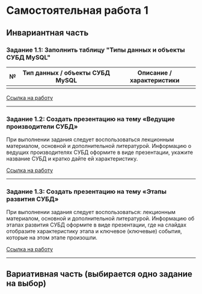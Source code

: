 # Самостоятельная работа 1
## Инвариантная часть
### Задание 1.1:  Заполнить таблицу "Типы данных и объекты СУБД MySQL"

| № | Тип данных / объекты СУБД MySQL | Описание / характеристики |
|---| ----------- | ----------- |
|   |               |             |

[Ссылка на работу](https://github.com/Stepanova-Anna/based/blob/main/SR1/ИСР_1.1.pdf)

---

### Задание 1.2:  Создать презентацию на тему «Ведущие производители СУБД»
При выполнении задания следует воспользоваться лекционным материалом, основной и дополнительной литературой. Информацию о ведущих производителях СУБД оформите в виде презентации, укажите название СУБД и кратко дайте ей характеристику.

[Ссылка на работу](https://github.com/Stepanova-Anna/based/blob/main/SR1/ИСР_1.2.pdf)

---

### Задание 1.3:  Создать презентацию на тему «Этапы развития СУБД»
При выполнении задания следует воспользоваться: лекционным материалом, основной и дополнительной литературой. Информацию об этапах развития СУБД оформите в виде презентации, где на слайдах отобразите характеристику этапа и ключевое (ключевые) события, которые на этом этапе произошли.

[Ссылка на работу](https://github.com/Stepanova-Anna/based/blob/main/SR1/ИСР_1.3.pdf)

---

## Вариативная часть (выбирается одно задание на выбор)
